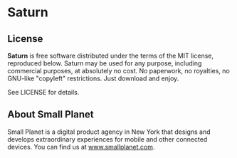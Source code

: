 # Saturn

License
-------

**Saturn** is free software distributed under the terms of the MIT license, reproduced below. Saturn may be used for any purpose, including commercial purposes, at absolutely no cost. No paperwork, no royalties, no GNU-like "copyleft" restrictions. Just download and enjoy.

See LICENSE for details.

## About Small Planet

Small Planet is a digital product agency in New York that designs and develops extraordinary experiences for mobile and other connected devices. You can find us at www.smallplanet.com. 
